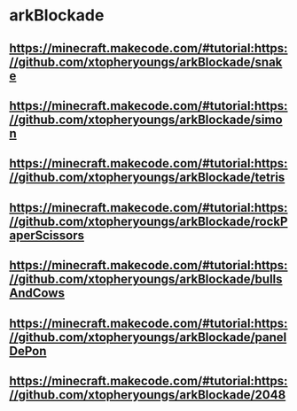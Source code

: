 # arkBlockade

## https://minecraft.makecode.com/#tutorial:https://github.com/xtopheryoungs/arkBlockade/snake

## https://minecraft.makecode.com/#tutorial:https://github.com/xtopheryoungs/arkBlockade/simon

## https://minecraft.makecode.com/#tutorial:https://github.com/xtopheryoungs/arkBlockade/tetris

## https://minecraft.makecode.com/#tutorial:https://github.com/xtopheryoungs/arkBlockade/rockPaperScissors

## https://minecraft.makecode.com/#tutorial:https://github.com/xtopheryoungs/arkBlockade/bullsAndCows

## https://minecraft.makecode.com/#tutorial:https://github.com/xtopheryoungs/arkBlockade/panelDePon

## https://minecraft.makecode.com/#tutorial:https://github.com/xtopheryoungs/arkBlockade/2048
